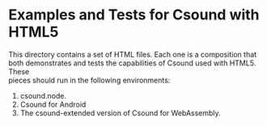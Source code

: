 # Examples and Tests for Csound with HTML5

This directory contains a set of HTML files. Each one is a composition that 
both demonstrates and tests the capabilities of Csound used with HTML5. These  
pieces should run in the following environments:

1. csound.node.
2. Csound for Android
3. The csound-extended version of Csound for WebAssembly.

